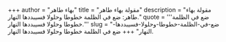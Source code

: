 +++
author = "بهاء طاهر"
title = "مقولة بهاء طاهر"
description = "مقولة بهاء طاهر: ضع في الظلمة خطوطا وحلولا فسيبددها النهار."
quote = '''ضع في الظلمة خطوطا وحلولا فسيبددها النهار.'''
slug = "ضع-في-الظلمة-خطوطا-وحلولا-فسيبددها-النهار"
+++
ضع في الظلمة خطوطا وحلولا فسيبددها النهار.
